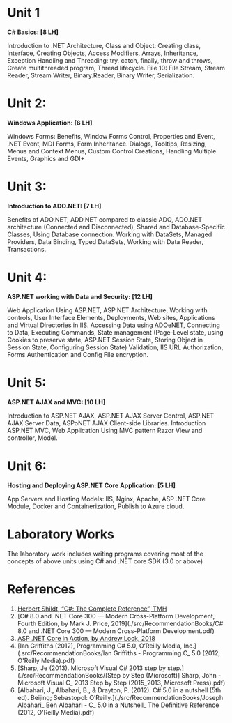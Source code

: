 # Unit 1

<p align="justify">

<b>C# Basics: [8 LH]</b> 

Introduction to .NET Architecture, Class and Object: Creating 
class, Interface, Creating Objects, Access Modifiers, Arrays, 
Inheritance, Exception Handling and Threading: try, catch, 
finally, throw and throws, Create multithreaded program, Thread 
lifecycle. File 10: File Stream, Stream Reader, Stream Writer, 
Binary.Reader, Binary Writer, Serialization.
</p>

# Unit 2:

<p align="justify">

<b>Windows Application: [6 LH]</b>

Windows Forms: Benefits, Window Forms Control, Properties and 
Event, .NET Event, MDI Forms, Form Inheritance. Dialogs, Tooltips,
Resizing, Menus and Context Menus, Custom Control Creations, 
Handling Multiple Events, Graphics and GDI+
</p>

# Unit 3:

<p align="justify">

<b>Introduction to ADO.NET: [7 LH]</b>

Benefits of ADO.NET, ADD.NET compared to classic ADO, ADO.NET 
architecture (Connected and Disconnected), Shared and 
Database-Specific Classes, Using Database connection. Working 
with DataSets, Managed Providers, Data Binding, Typed DataSets, 
Working with Data Reader, Transactions.
</p>

# Unit 4:

<p align="justify">

<b>ASP.NET working with Data and Security: [12 LH]</b>

Web Application Using ASP.NET, ASP.NET Architecture, Working with 
controls, User Interface Elements, Deployments, Web sites, 
Applications and Virtual Directories in IIS. Accessing Data using 
ADOeNET, Connecting to Data, Executing Commands, State management
(Page-Level state, using Cookies to preserve state, ASP.NET 
Session State, Storing Object in Session State, Configuring 
Session State) Validation, IIS URL Authorization, Forms 
Authentication and Config File encryption.
</p>

# Unit 5:

<p align="justify">

<b>ASP.NET AJAX and MVC: [10 LH]</b>

Introduction to ASP.NET AJAX, ASP.NET AJAX Server Control, 
ASP.NET AJAX Server Data, ASPoNET AJAX Client-side Libraries. 
Introduction ASP.NET MVC, Web Application Using MVC pattern Razor 
View and controller, Model.
</p>

# Unit 6:

<p align="justify">

<b>Hosting and Deploying ASP.NET Core Application: [5 LH]</b>

App Servers and Hosting Models: IIS, Nginx, Apache, ASP .NET 
Core Module, Docker and Containerization, Publish to Azure 
cloud.
</p>

# Laboratory Works

The laboratory work includes writing programs covering most of 
the concepts of above units using C# and .NET core SDK 
(3.0 or above)

# References

1.  [Herbert Shildt, “C#: The Complete Reference”, TMH]()
2.  [C# 8.0 and .NET Core 300 — Modern Cross-Platform Development, Fourth Edition, by Mark J. Price, 2019](./src/RecommendationBooks/C# 8.0 and .NET Core 300 — Modern Cross-Platform Development.pdf)
3.  [ASP .NET Core in Action, by Andrew Lock, 2018](./src/RecommendationBooks/)
4.  [Ian Griffiths (2012), Programming C# 5.0, O’Reilly Media, Inc.](.src/RecommendationBooks/Ian Griffiths - Programming C_ 5.0 (2012, O'Reilly Media).pdf)
5.  [Sharp, Je (2013). Microsoft Visual C# 2013 step by step.](./src/RecommendationBooks/[Step by Step (Microsoft)] Sharp, John - Microsoft Visual C_ 2013 Step by Step (2015_2013, Microsoft Press).pdf)
6.  [Albahari, J., Albahari, B., & Drayton, P. (2012). C# 5.0 in a nutshell (5th ed). Beijing; Sebastopol: O’Reilly.](./src/RecommendationBooks/Joseph Albahari_ Ben Albahari - C_ 5.0 in a Nutshell_ The Definitive Reference (2012, O'Reilly Media).pdf)
